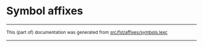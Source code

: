 
# Symbol affixes

* * *

<small>This (part of) documentation was generated from [src/fst/affixes/symbols.lexc](https://github.com/giellalt/lang-ces/blob/main/src/fst/affixes/symbols.lexc)</small>

---


